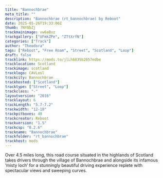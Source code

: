 ```yaml
---
title: "Bannochbrae"
meta_title: ""
description: "Bannochbrae (rt_bannochbrae) by Reboot"
date: 2025-05-26T19:33:00Z
thumb: 7NYObZj
trackmainimage: vw6aBvz
trackgallery: ["UFmkZPe", "ZTtXrfN"] 
categories: ["Track"]
author: "Theodora"
tags: ["Reboot", "Free Roam", "Street", "Scotland", "Loop"]
draft: false
tracklink: https://mods.to/jlLh6835b2657edbe
tracklocation: Scotland
trackimage: scotland
tracklogo: CAVLesl
trackcity: Bannochbrae
trackhosted: ["Scotland"]
tracktype: ["Street", "Loop"]
trackclass: "-" 
layoutversion: "2016"
tracklayout: 6
trackLength: "5.7-7.2"
trackwidth: "12-18"
trackpitboxes: 40
trackcreator: Reboot
trackversion: "1.5"
trackcsp: "0.2.6"
trackname: "Bannochbrae"
trackfolder: "rt_bannochbrae"
trackhost: mods
---
```


Over 4.5 miles long, this road course situated in the highlands of Scotland takes drivers through the village of Bannochbrae and alongside its infamous ‘misty loch’ for a stunningly beautiful driving experience replete with spectacular views and sweeping curves.